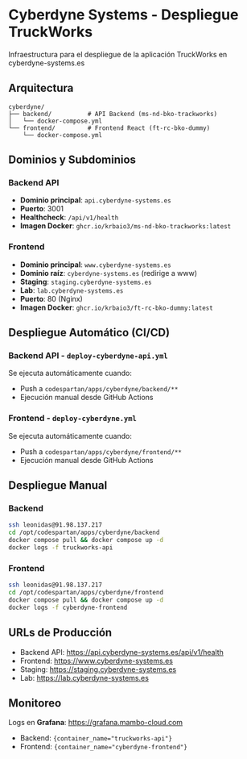 # Cyberdyne Systems - Despliegue TruckWorks

Infraestructura para el despliegue de la aplicación TruckWorks en cyberdyne-systems.es

## Arquitectura

```
cyberdyne/
├── backend/          # API Backend (ms-nd-bko-trackworks)
│   └── docker-compose.yml
└── frontend/         # Frontend React (ft-rc-bko-dummy)
    └── docker-compose.yml
```

## Dominios y Subdominios

### Backend API
- **Dominio principal**: `api.cyberdyne-systems.es`
- **Puerto**: 3001
- **Healthcheck**: `/api/v1/health`
- **Imagen Docker**: `ghcr.io/krbaio3/ms-nd-bko-trackworks:latest`

### Frontend
- **Dominio principal**: `www.cyberdyne-systems.es`
- **Dominio raíz**: `cyberdyne-systems.es` (redirige a www)
- **Staging**: `staging.cyberdyne-systems.es`
- **Lab**: `lab.cyberdyne-systems.es`
- **Puerto**: 80 (Nginx)
- **Imagen Docker**: `ghcr.io/krbaio3/ft-rc-bko-dummy:latest`

## Despliegue Automático (CI/CD)

### Backend API - `deploy-cyberdyne-api.yml`

Se ejecuta automáticamente cuando:
- Push a `codespartan/apps/cyberdyne/backend/**`
- Ejecución manual desde GitHub Actions

### Frontend - `deploy-cyberdyne.yml`

Se ejecuta automáticamente cuando:
- Push a `codespartan/apps/cyberdyne/frontend/**`
- Ejecución manual desde GitHub Actions

## Despliegue Manual

### Backend

```bash
ssh leonidas@91.98.137.217
cd /opt/codespartan/apps/cyberdyne/backend
docker compose pull && docker compose up -d
docker logs -f truckworks-api
```

### Frontend

```bash
ssh leonidas@91.98.137.217
cd /opt/codespartan/apps/cyberdyne/frontend
docker compose pull && docker compose up -d
docker logs -f cyberdyne-frontend
```

## URLs de Producción

- Backend API: https://api.cyberdyne-systems.es/api/v1/health
- Frontend: https://www.cyberdyne-systems.es
- Staging: https://staging.cyberdyne-systems.es
- Lab: https://lab.cyberdyne-systems.es

## Monitoreo

Logs en **Grafana**: https://grafana.mambo-cloud.com
- Backend: `{container_name="truckworks-api"}`
- Frontend: `{container_name="cyberdyne-frontend"}`

